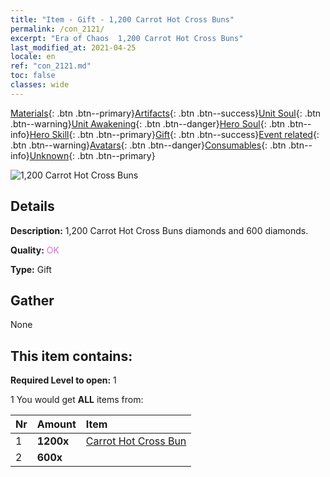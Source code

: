 ```yaml
---
title: "Item - Gift - 1,200 Carrot Hot Cross Buns"
permalink: /con_2121/
excerpt: "Era of Chaos  1,200 Carrot Hot Cross Buns"
last_modified_at: 2021-04-25
locale: en
ref: "con_2121.md"
toc: false
classes: wide
---
```

 [Materials](/Items/){: .btn .btn--primary}[Artifacts](/Items/Artifacts/){: .btn .btn--success}[Unit Soul](/Items/UnitSoul/){: .btn .btn--warning}[Unit Awakening](/Items/UnitAwakening/){: .btn .btn--danger}[Hero Soul](/Items/HeroSoul/){: .btn .btn--info}[Hero Skill](/Items/HeroSkill/){: .btn .btn--primary}[Gift](/Items/Gift/){: .btn .btn--success}[Event related](/Items/Events/){: .btn .btn--warning}[Avatars](/Items/Avatars/){: .btn .btn--danger}[Consumables](/Items/Consumables/){: .btn .btn--info}[Unknown](/Items/Unknown/){: .btn .btn--primary}

 ![1,200 Carrot Hot Cross Buns](/images/t/i_907588.png)

## Details
 **Description:** 1,200 Carrot Hot Cross Buns diamonds and 600 diamonds.

 **Quality:** <span style="color: #DA70D6">OK</span>

 **Type:** Gift

## Gather

  None

## This item contains:

 **Required Level to open:** 1

 1 You would get **ALL** items  from:

  | Nr | Amount |     Item    |
  |:---|:-------|:------------|
  | 1 |  **1200x** | [Carrot Hot Cross Bun](/Items/con_2119/) |  | 
  | 2 |  **600x** | <i class="fas fa-gem"/> |  | 
